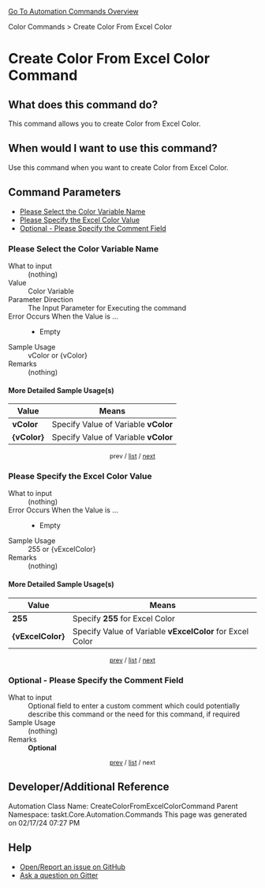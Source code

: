 <!--TITLE: Create Color From Excel Color Command -->
<!-- SUBTITLE: a command in the Color Commands group. -->
[Go To Automation Commands Overview](/automation-commands.md)


Color Commands &gt; Create Color From Excel Color


# Create Color From Excel Color Command


## What does this command do?
This command allows you to create Color from Excel Color.


## When would I want to use this command?
Use this command when you want to create Color from Excel Color.


<a id="param_list"></a>
## Command Parameters
- [Please Select the Color Variable Name](#param_0)
- [Please Specify the Excel Color Value](#param_1)
- [Optional - Please Specify the Comment Field](#param_2)


<a id="param_0"></a>
### Please Select the Color Variable Name


<dl>
<dt>What to input</dt><dd>(nothing)</dd>
<dt>Value</dt><dd>Color Variable</dd>
<dt>Parameter Direction</dt><dd>The Input Parameter for Executing the command</dd>
<dt>Error Occurs When the Value is ...</dt><dd><ul>
<li>Empty</li>
</ul></dd>
<dt>Sample Usage</dt><dd>vColor or {vColor}</dd>
<dt>Remarks</dt><dd>(nothing)</dd>
</dl>




#### More Detailed Sample Usage(s)
| Value | Means |
|---|---|
| <strong>vColor</strong> | Specify Value of Variable **vColor** |
| <strong>{vColor}</strong> | Specify Value of Variable **vColor** |


<div style="font-size: 90%; text-align: center">


prev / [list](#param_list) / [next](#param_1)


</div>


<a id="param_1"></a>
### Please Specify the Excel Color Value


<dl>
<dt>What to input</dt><dd>(nothing)</dd>
<dt>Error Occurs When the Value is ...</dt><dd><ul>
<li>Empty</li>
</ul></dd>
<dt>Sample Usage</dt><dd>255 or {vExcelColor}</dd>
<dt>Remarks</dt><dd>(nothing)</dd>
</dl>




#### More Detailed Sample Usage(s)
| Value | Means |
|---|---|
| <strong>255</strong> | Specify **255** for Excel Color |
| <strong>{vExcelColor}</strong> | Specify Value of Variable **vExcelColor** for Excel Color |


<div style="font-size: 90%; text-align: center">


[prev](#param_1) / [list](#param_list) / [next](#param_2)


</div>


<a id="param_2"></a>
### Optional - Please Specify the Comment Field


<dl>
<dt>What to input</dt><dd>Optional field to enter a custom comment which could potentially describe this command or the need for this command, if required</dd>
<dt>Sample Usage</dt><dd>(nothing)</dd>
<dt>Remarks</dt><dd><strong>Optional</strong><br></dd>
</dl>




<div style="font-size: 90%; text-align: center">


[prev](#param_2) / [list](#param_list) / next


</div>


## Developer/Additional Reference
Automation Class Name: CreateColorFromExcelColorCommand
Parent Namespace: taskt.Core.Automation.Commands
This page was generated on 02/17/24 07:27 PM


## Help
- [Open/Report an issue on GitHub](https://github.com/rcktrncn/taskt/issues/new)
- [Ask a question on Gitter](https://gitter.im/taskt-rpa/Lobby)
